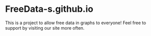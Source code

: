 # FreeData-s.github.io
This is a project to allow free data in graphs to everyone!
Feel free to support by visiting our site more often.
